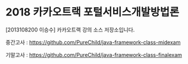 # 2018 카카오트랙 포털서비스개발방법론
[2013108200 이승수] 카카오트랙 강의 소스 저장소입니다.

중간고사 : https://github.com/PureChild/java-framework-class-midexam

기말고사 : https://github.com/PureChild/java-framework-class-finalexam